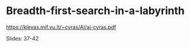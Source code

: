 # Breadth-first-search-in-a-labyrinth

https://klevas.mif.vu.lt/~cyras/AI/ai-cyras.pdf

Slides: 37-42
